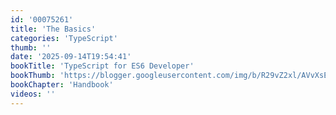 ```yaml
---
id: '00075261'
title: 'The Basics'
categories: 'TypeScript'
thumb: ''
date: '2025-09-14T19:54:41'
bookTitle: 'TypeScript for ES6 Developer'
bookThumb: 'https://blogger.googleusercontent.com/img/b/R29vZ2xl/AVvXsEiwm09XXyUUH0grpN8FviLTV5z1YbqosDDexjZ6ma4_s_WkNJV3vbO4XREjPTHJ3r5dERLc2JjAK-M0KsQd2JvvaudoqLTHJCOkc4M3p7sE30ZdiWvXoPZTX_dT_hpBZxTDH6Gz8BT4ZJJb_8XtHx8XF6WdAMM28XNgA9h6d3R_U6g9StM72MVfaF8J/s1600/typescript.png'
bookChapter: 'Handbook'
videos: ''
---
```

